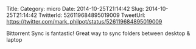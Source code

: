Title: 
Category: micro
Date: 2014-10-25T21:14:42
Slug: 2014-10-25T21:14:42
TwitterId: 526119684895019009
TweetUrl: https://twitter.com/mark_philpot/status/526119684895019009

Bittorrent Sync is fantastic!  Great way to sync folders between desktop &amp; laptop